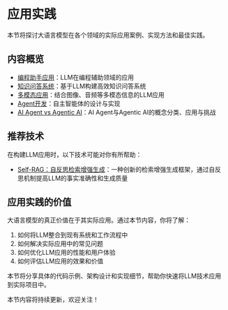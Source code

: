 # 应用实践

本节将探讨大语言模型在各个领域的实际应用案例、实现方法和最佳实践。

## 内容概览

- [编程助手应用](./coding-assistants.md)：LLM在编程辅助领域的应用
- [知识问答系统](./qa-systems.md)：基于LLM构建高效知识问答系统
- [多模态应用](./multimodal.md)：结合图像、音频等多模态信息的LLM应用
- [Agent开发](./agent-development.md)：自主智能体的设计与实现
- [AI Agent vs Agentic AI](./ai-agent-vs-agentic-ai.md)：AI Agent与Agentic AI的概念分类、应用与挑战

## 推荐技术

在构建LLM应用时，以下技术可能对你有所帮助：

- [Self-RAG：自反思检索增强生成](/llm-techniques/self-rag)：一种创新的检索增强生成框架，通过自反思机制提高LLM的事实准确性和生成质量

## 应用实践的价值

大语言模型的真正价值在于其实际应用。通过本节内容，你将了解：

1. 如何将LLM整合到现有系统和工作流程中
2. 如何解决实际应用中的常见问题
3. 如何优化LLM应用的性能和用户体验
4. 如何评估LLM应用的效果和价值

本节将分享具体的代码示例、架构设计和实现细节，帮助你快速将LLM技术应用到实际项目中。

本节内容将持续更新，欢迎关注！
